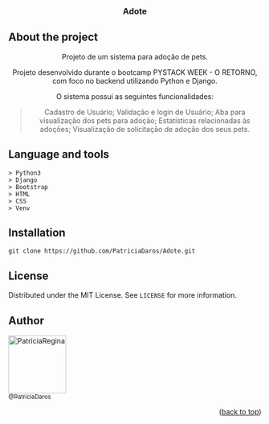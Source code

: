 
<div align="center" id="header">
  
  <h3>Adote</h3>
</div>


<!-- ============== ABOUT ============== -->
## About the project

<div align="center">
  Projeto de um sistema para adoção de pets. 

  Projeto desenvolvido durante o bootcamp PYSTACK WEEK - O RETORNO, com foco no backend utilizando Python e Django.
  
  O sistema possui as seguintes funcionalidades:
   > Cadastro de Usuário;
   > Validação e login de Usuário;
   > Aba para visualização dos pets para adoção;
   > Estatísticas relacionadas às adoções;
   > Visualização de solicitação de adoção dos seus pets.

</div>


<!-- ============== LANGUAGE ============== -->
## Language and tools

```
> Python3
> Django
> Bootstrap
> HTML
> CSS
> Venv
```

<!-- ============== INSTALLATION ============== -->
## Installation

```
git clone https://github.com/PatriciaDaros/Adote.git
```


<!-- ============== LICENSE ============== -->
## License

Distributed under the MIT License. See `LICENSE` for more information.


<!-- ============== AUTHOR ============== -->
## Author

[<img alt="PatriciaRegina" src="https://github.com/PatriciaDaros.png?size=300" width="115"><br><sub>@PatriciaDaros</sub>](https://github.com/PatriciaDaros)

<p align="right">(<a href="#header">back to top</a>)</p>


<!-- ============== LINKs ============== -->
<!-- Alterar link -->
[Site-link]: https://github.com/RuanMiniguite/Password-Generator
[GitHub License-link]: https://github.com/RuanMiniguite/Password-Generator/blob/4695e1d2bd3571e4f315d18624b2b4a4d2e4e1b3/LICENSE

<!-- Alterar caminho para repositorio [Template-Readme] -->
[GitHub repo size-shields]: https://img.shields.io/github/repo-size/RuanMiniguite/Password-Generator?style=for-the-badge
[GitHub language count-shields]: https://img.shields.io/github/languages/count/RuanMiniguite/Password-Generator?style=for-the-badge
[GitHub forks-shields]: https://img.shields.io/github/forks/RuanMiniguite/Password-Generator?style=for-the-badge

<!-- link Shields-->
[GitHub License-shields]: https://img.shields.io/cocoapods/l/m?down_color=292929&up_color=292929&style=for-the-badge
[Site-shields]: https://img.shields.io/badge/Site-Live-292929?style=for-the-badge&logo=web&logoColor=white
[Website-link]: https://github.com/RuanMiniguite/Commit-Message
[Website-shields]: https://img.shields.io/website?down_color=292929&down_message=404&style=for-the-badge&logo=github&up_color=292929&up_message=Commit&url=https%3A%2F%2Fgithub.com%2FRuanMiniguite%2FCommit-Message